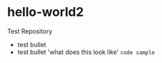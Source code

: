 # hello-world2
Test Repository

* test bullet
* test bullet
'what does this look like'
`code sample`
